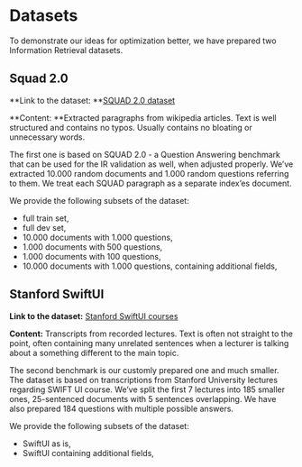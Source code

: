# Datasets
To demonstrate our ideas for optimization better, we have prepared two Information Retrieval datasets.
## Squad 2.0
**Link to the dataset: **[SQUAD 2.0 dataset](https://rajpurkar.github.io/SQuAD-explorer/)

**Content: **Extracted paragraphs from wikipedia articles. Text is well structured and contains no typos. Usually contains no bloating or unnecessary words.

The first one is based on SQUAD 2.0 - a Question Answering benchmark that can be used for the IR validation as well, when adjusted properly. We’ve extracted 10.000 random documents and 1.000 random questions referring to them. We treat each SQUAD paragraph as a separate index’es document.

We provide the following subsets of the dataset:
 - full train set,
 - full dev set,
 - 10.000 documents with 1.000 questions,
 - 1.000 documents with 500 questions,
 - 1.000 documents with 100 questions,
 - 10.000 documents with 1.000 questions, containing additional fields,

## Stanford SwiftUI
**Link to the dataset:** [Stanford SwiftUI courses](https://www.youtube.com/playlist?list=PLpGHT1n4-mAtTj9oywMWoBx0dCGd51_yG)

**Content:** Transcripts from recorded lectures. Text is often not straight to the point, often containing many unrelated sentences when a lecturer is talking about a something different to the main topic.

The second benchmark is our customly prepared one and much smaller. The dataset is based on transcriptions from Stanford University lectures regarding SWIFT UI course. We’ve split the first 7 lectures into 185 smaller ones, 25-sentenced documents with 5 sentences overlapping. We have also prepared 184 questions with multiple possible answers.

We provide the following subsets of the dataset:
 - SwiftUI as is,
 - SwiftUI containing additional fields,